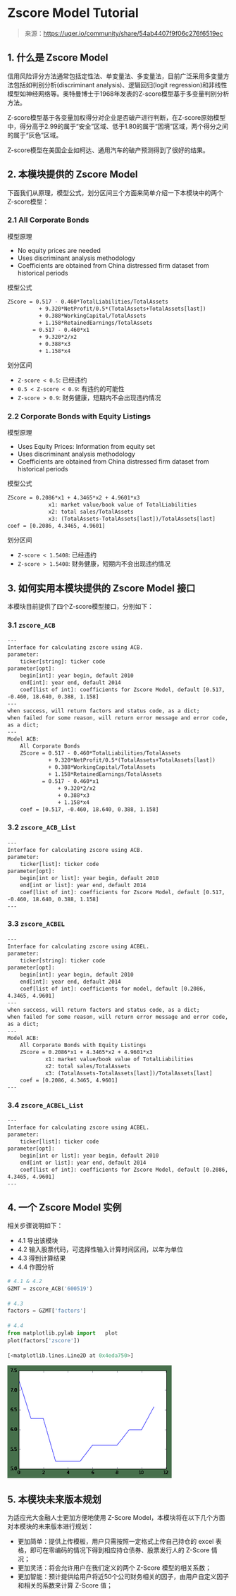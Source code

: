 

# Zscore Model Tutorial

> 来源：https://uqer.io/community/share/54ab4407f9f06c276f6519ec


## 1. 什么是 Zscore Model

信用风险评分方法通常包括定性法、单变量法、多变量法，目前广泛采用多变量方法包括如判别分析(discriminant analysis)、逻辑回归(logit regression)和非线性模型如神经网络等。奥特曼博士于1968年发表的Z-score模型基于多变量判别分析方法。

Z-score模型基于各变量加权得分对企业是否破产进行判断，在Z-score原始模型中，得分高于2.99的属于“安全”区域、低于1.80的属于“困境”区域，两个得分之间的属于“灰色”区域。

Z-score模型在美国企业如柯达、通用汽车的破产预测得到了很好的结果。

## 2. 本模块提供的 Zscore Model

下面我们从原理，模型公式，划分区间三个方面来简单介绍一下本模块中的两个Z-score模型：

### 2.1 All Corporate Bonds

模型原理

+ No equity prices are needed
+ Uses discriminant analysis methodology
+ Coefficients are obtained from China distressed firm dataset from historical periods

模型公式

```
ZScore = 0.517 - 0.460*TotalLiabilities/TotalAssets  
          + 9.320*NetProfit/0.5*(TotalAssets+TotalAssets[last])
          + 0.388*WorkingCapital/TotalAssets
          + 1.158*RetainedEarnings/TotalAssets
        = 0.517 - 0.460*x1
          + 9.320*2/x2
          + 0.388*x3
          + 1.158*x4 
```

划分区间

+ `Z-score < 0.5`: 已经违约
+ `0.5 < Z-score < 0.9`: 有违约的可能性
+ `Z-score > 0.9`: 财务健康，短期内不会出现违约情况

### 2.2 Corporate Bonds with Equity Listings

模型原理

+ Uses Equity Prices: Information from equity set
+ Uses discriminant analysis methodology
+ Coefficients are obtained from China distressed firm dataset from historical periods

模型公式

```
ZScore = 0.2086*x1 + 4.3465*x2 + 4.9601*x3
             x1: market value/book value of TotalLiabilities
             x2: total sales/TotalAssets
             x3: (TotalAssets-TotalAssets[last])/TotalAssets[last]
coef = [0.2086, 4.3465, 4.9601] 
```

划分区间

+ `Z-score < 1.5408`: 已经违约
+ `Z-score > 1.5408`: 财务健康，短期内不会出现违约情况

## 3. 如何实用本模块提供的 Zscore Model 接口

本模块目前提供了四个Z-score模型接口，分别如下：

### 3.1 `zscore_ACB`

```
---
Interface for calculating zscore using ACB.
parameter:
    ticker[string]: ticker code
parameter[opt]:
    begin[int]: year begin, default 2010
    end[int]: year end, default 2014
    coef[list of int]: coefficients for Zscore Model, default [0.517, -0.460, 18.640, 0.388, 1.158]
---
when success, will return factors and status code, as a dict;
when failed for some reason, will return error message and error code, as a dict;
---
Model ACB:
    All Corporate Bonds
    ZScore = 0.517 - 0.460*TotalLiabilities/TotalAssets
             + 9.320*NetProfit/0.5*(TotalAssets+TotalAssets[last])
             + 0.388*WorkingCapital/TotalAssets
             + 1.158*RetainedEarnings/TotalAssets
           = 0.517 - 0.460*x1
                + 9.320*2/x2
                + 0.388*x3
                + 1.158*x4
    coef = [0.517, -0.460, 18.640, 0.388, 1.158] 
```

### 3.2 `zscore_ACB_List`

```
---
Interface for calculating zscore using ACB.
parameter:
    ticker[list]: ticker code
parameter[opt]:
    begin[int or list]: year begin, default 2010
    end[int or list]: year end, default 2014
    coef[list of int]: coefficients for Zscore Model, default [0.517, -0.460, 18.640, 0.388, 1.158]
--- 
```

### 3.3 `zscore_ACBEL`

```
---
Interface for calculating zscore using ACBEL.
parameter:
    ticker[string]: ticker code
parameter[opt]:
    begin[int]: year begin, default 2010
    end[int]: year end, default 2014
    coef[list of int]: coefficients for model, default [0.2086, 4.3465, 4.9601]
---
when success, will return factors and status code, as a dict;
when failed for some reason, will return error message and error code, as a dict;
---
Model ACB:
    All Corporate Bonds with Equity Listings
    ZScore = 0.2086*x1 + 4.3465*x2 + 4.9601*x3
            x1: market value/book value of TotalLiabilities
            x2: total sales/TotalAssets
            x3: (TotalAssets-TotalAssets[last])/TotalAssets[last]
    coef = [0.2086, 4.3465, 4.9601]
--- 
```

### 3.4 `zscore_ACBEL_List`

```
---
Interface for calculating zscore using ACBEL.
parameter:
    ticker[list]: ticker code
parameter[opt]:
    begin[int or list]: year begin, default 2010
    end[int or list]: year end, default 2014
    coef[list of int]: coefficients for Zscore Model, default [0.2086, 4.3465, 4.9601]
--- 
```

## 4. 一个 Zscore Model 实例

相关步骤说明如下：

+ 4.1 导出该模块
+ 4.2 输入股票代码，可选择性输入计算时间区间，以年为单位
+ 4.3 得到计算结果
+ 4.4 作图分析

```py
# 4.1 & 4.2
GZMT = zscore_ACB('600519')

# 4.3
factors = GZMT['factors']

# 4.4
from matplotlib.pylab import   plot
plot(factors['zscore'])

[<matplotlib.lines.Line2D at 0x4eda750>]
```

![](img/D5WvaLy+Zhg+AAAAAElFTkSuQmCC.png)

## 5. 本模块未来版本规划

为适应光大金融人士更加方便地使用 Z-Score Model，本模块将在以下几个方面对本模块的未来版本进行规划：

+ 更加简单：提供上传模板，用户只需按照一定格式上传自己持仓的 excel 表格，即可在零编码的情况下得到相应持仓债券、股票发行人的 Z-Score 情况；
+ 更加灵活：将会允许用户在我们定义的两个 Z-Score 模型的相关系数；
+ 更加智能：预计提供给用户将近50个公司财务相关的因子，由用户自定义因子和相关的系数来计算 Z-Score 值；

